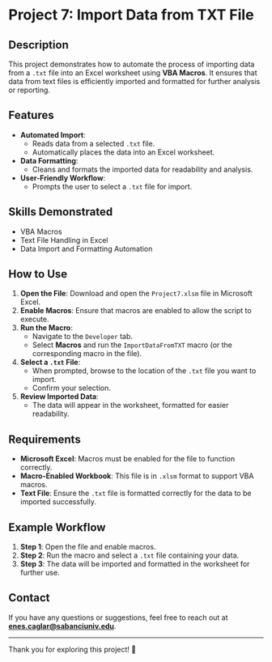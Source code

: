 # Project 7: Import Data from TXT File

## Description
This project demonstrates how to automate the process of importing data from a `.txt` file into an Excel worksheet using **VBA Macros**. It ensures that data from text files is efficiently imported and formatted for further analysis or reporting.

## Features
- **Automated Import**:
  - Reads data from a selected `.txt` file.
  - Automatically places the data into an Excel worksheet.
- **Data Formatting**:
  - Cleans and formats the imported data for readability and analysis.
- **User-Friendly Workflow**:
  - Prompts the user to select a `.txt` file for import.

## Skills Demonstrated
- VBA Macros
- Text File Handling in Excel
- Data Import and Formatting Automation

## How to Use
1. **Open the File**: Download and open the `Project7.xlsm` file in Microsoft Excel.
2. **Enable Macros**: Ensure that macros are enabled to allow the script to execute.
3. **Run the Macro**:
   - Navigate to the `Developer` tab.
   - Select **Macros** and run the `ImportDataFromTXT` macro (or the corresponding macro in the file).
4. **Select a `.txt` File**:
   - When prompted, browse to the location of the `.txt` file you want to import.
   - Confirm your selection.
5. **Review Imported Data**:
   - The data will appear in the worksheet, formatted for easier readability.

## Requirements
- **Microsoft Excel**: Macros must be enabled for the file to function correctly.
- **Macro-Enabled Workbook**: This file is in `.xlsm` format to support VBA macros.
- **Text File**: Ensure the `.txt` file is formatted correctly for the data to be imported successfully.

## Example Workflow
1. **Step 1**: Open the file and enable macros.
2. **Step 2**: Run the macro and select a `.txt` file containing your data.
3. **Step 3**: The data will be imported and formatted in the worksheet for further use.

## Contact
If you have any questions or suggestions, feel free to reach out at **enes.caglar@sabanciuniv.edu**.

---

Thank you for exploring this project! 🚀
